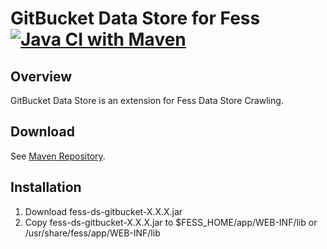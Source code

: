 GitBucket Data Store for Fess
[![Java CI with Maven](https://github.com/codelibs/fess-ds-gitbucket/actions/workflows/maven.yml/badge.svg)](https://github.com/codelibs/fess-ds-gitbucket/actions/workflows/maven.yml)
==========================

## Overview

GitBucket Data Store is an extension for Fess Data Store Crawling.

## Download

See [Maven Repository](http://central.maven.org/maven2/org/codelibs/fess/fess-ds-gitbucket/).

## Installation

1. Download fess-ds-gitbucket-X.X.X.jar
2. Copy fess-ds-gitbucket-X.X.X.jar to $FESS\_HOME/app/WEB-INF/lib or /usr/share/fess/app/WEB-INF/lib

